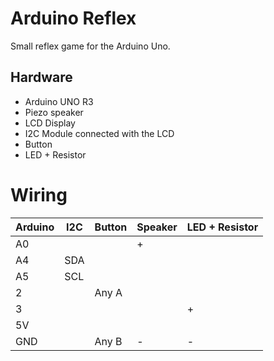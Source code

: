 # Arduino Reflex
Small reflex game for the Arduino Uno.

## Hardware
- Arduino UNO R3
- Piezo speaker
- LCD Display
- I2C Module connected with the LCD
- Button
- LED + Resistor

# Wiring
| Arduino | I2C | Button | Speaker | LED + Resistor |
|---------|-----|--------|---------|----------------|
| A0      |     |        | +       |                |
| A4      | SDA |        |         |                |
| A5      | SCL |        |         |                |
| 2       |     | Any A  |         |                |
| 3       |     |        |         | +              |
| 5V      |     |        |         |                |
| GND     |     | Any B  | -       | -              |
